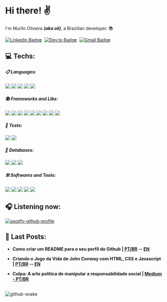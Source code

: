 <!-- <a target="_blank" rel="noopener noreferrer" href="https://supermariodraws.artstation.com" ><img  style="margin-left: 150px" src="./png/oni.png" min-width="350px" max-width="480px" width="450px" align="right" alt="Oni"></a> -->

<div align="left">

  <h1>
  Hi there! ✌️
  </h1>

  <p>I'm Murilo Oliveira <i><b>(aka oli)</b></i>, a Brazilian developer. 📚</p>

  [![Linkedin Badge](https://img.shields.io/badge/Linkedin-0077B5?style=for-the-badge&labelColor=0a66c2&logoColor=black)](https://www.linkedin.com/in/murilo-o)&nbsp;
  [![Dev.to Badge](https://img.shields.io/badge/dev.to-FFCC00?style=for-the-badge&labelColor=FFCC00&logoColor=black)](https://dev.to/olidev_)&nbsp;
  [![Gmail Badge](https://img.shields.io/badge/Mail-6e5494?style=for-the-badge&labelColor=6e5494&logoColor=black)](mailto:muriloholiveira@hotmail.com)&nbsp;


  
  <!--  Purple: 5c3ec9 -->
  <!--  Yellow: FFCC00 -->

  <h2>💻 Techs:</h2>

  <h5>📋 Languages: </h5>
  
  <img src="https://img.shields.io/badge/HTML5-E34F26?style=flat-square&logo=html5&logoColor=white" />
  <img src="https://img.shields.io/badge/CSS3-1572B6?style=flat-square&logo=css3&logoColor=white" />
  <img src="https://img.shields.io/badge/JavaScript-F7DF1E?style=flat-square&logo=javascript&logoColor=black"/>
  <img src="https://img.shields.io/badge/TypeScript-007ACC?style=flat-square&logo=typescript&logoColor=white"/>
  <img src="https://img.shields.io/badge/C%23-239120?style=flat-square&logo=csharp&logoColor=white"/>
  
  <h5>📚 Frameworks and Libs: </h5>
  
  <img src="https://img.shields.io/badge/React-20232A?style=flat-square&logo=react&logoColor=61DAFB"/>
  <img src="https://img.shields.io/badge/Next-black?style=flat-square&logo=next.js&logoColor=white"/>
  <img src="https://img.shields.io/badge/Vue.js-35495E?style=flat-square&logo=vue.js&logoColor=4FC08D"/>
  <img src="https://img.shields.io/badge/Sass-CC6699?style=flat-square&logo=sass&logoColor=black"/>
  <img src="https://img.shields.io/badge/Tailwind_CSS-38B2AC?style=flat-square&logo=tailwind-css&logoColor=black"/>
  <img src="https://img.shields.io/badge/styled--components-DB7093?style=flat-square&logo=styled-components&logoColor=black"/>
  <img src="https://img.shields.io/badge/Bootstrap-563D7C?style=flat-square&logo=bootstrap&logoColor=white"/>
  <img src="https://img.shields.io/badge/Node.js-43853D?style=flat-square&logo=node.js&logoColor=white"/>
  <img src="https://img.shields.io/badge/.NET-5C2D91?style=flat-square&logo=.net&logoColor=white"/>
  
  <h5>🧪 Tests: </h5>
  
  <img src="https://img.shields.io/badge/-cypress-%23E5E5E5?style=flat-square&logo=cypress&logoColor=058a5e"/>
  <img src="https://img.shields.io/badge/-selenium-%43B02A?style=flat-square&logo=selenium&logoColor=black"/>
  
  <h5>💾 Databases: </h5>
  
  <img src="https://img.shields.io/badge/PostgreSQL-316192?style=flat-square&logo=postgresql&logoColor=white"/>
  <img src="https://img.shields.io/badge/Microsoft%20SQL%20Server-CC2927?style=flat-square&logo=microsoft%20sql%20server&logoColor=white"/>
  <img src="https://img.shields.io/badge/MongoDB-4EA94B?style=flat-square&logo=mongodb&logoColor=white"/>
  
  <h5>🛠️ Softwares and Tools: </h5>
 
  <img src="https://img.shields.io/badge/GIT-E44C30?style=flat-square&logo=git&logoColor=white"/>
  <img src="https://img.shields.io/badge/mercurial-999999?style=flat-square&logo=mercurial&logoColor=white"/>
  <img src="https://img.shields.io/badge/gitlab%20ci-%23181717.svg?style=flat-square&logo=gitlab&logoColor=white"/>
  <img src="https://img.shields.io/badge/vite-%23646CFF.svg?style=flat-square&logo=vite&logoColor=white"/>
  <img src="https://img.shields.io/badge/figma-%23F24E1E.svg?style=flat-square&logo=figma&logoColor=black"/>

  <h2>🎧 Listening now:</h2>

[![spotify-github-profile](https://spotify-github-profile.kittinanx.com/api/view?uid=i0buq9ey3yf4ki78q5bn5ogn9&cover_image=true&theme=natemoo-re&show_offline=true&background_color=121212&interchange=true&bar_color=33d17a&bar_color_cover=false)](https://spotify-github-profile.kittinanx.com/api/view?uid=i0buq9ey3yf4ki78q5bn5ogn9&redirect=true)

  <h2>📓 Last Posts:</h2>
  
  - **Como criar um README para o seu perfil do Github | [PT/BR](https://dev.to/olidev_/como-criar-um-readme-para-o-seu-perfil-do-github-404n) -- [EN](https://dev.to/olidev_/how-to-create-a-awesome-github-readme-4mb4)**

  - **Criando o Jogo da Vida de John Conway com HTML, CSS e Javascript | [PT/BR](https://dev.to/olidev_/praticando-html-css-e-javascript-vanilla-reproduzindo-o-jogo-da-vida-de-john-conway-2iog) -- [EN](https://dev.to/olidev_/learning-html-css-and-javascript-vanilla-reproducing-the-john-conways-game-of-life-9pn)**
  
  - **Culpa: A arte política de manipular a responsabilidade social | [Medium - PT/BR](https://medium.com/@murilo-oli/culpa-a-arte-pol%C3%ADtica-de-manipular-a-responsabilidade-social-65c0f19a363f)**
  
  <br/>  
 
 <picture>
  <source media="(prefers-color-scheme: dark)" srcset="https://github.com/murilo-oli/murilo-oli/blob/d17c842e1700a2930a312e9d264d28379c27ba5d/github-contribution-grid-snake-dark.svg" />
  <source media="(prefers-color-scheme: light)" srcset="https://github.com/murilo-oli/murilo-oli/blob/d17c842e1700a2930a312e9d264d28379c27ba5d/github-contribution-grid-snake.svg" />
  <img alt="github-snake" src="https://github.com/murilo-oli/murilo-oli/blob/d17c842e1700a2930a312e9d264d28379c27ba5d/github-contribution-grid-snake.svg" />
</picture>
 
</div>



